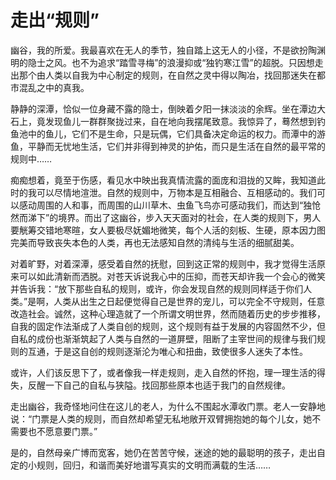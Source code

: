 # 走出“规则”


幽谷，我的所爱。我最喜欢在无人的季节，独自踏上这无人的小径，不是欲扮陶渊明的隐士之风。也不为追求“踏雪寻梅”的浪漫抑或“独钓寒江雪”的超脱。只因想走出那个由人类以自我为中心制定的规则，在自然之灵中得以陶冶，找回那迷失在都市混乱之中的真我。


静静的深潭，恰似一位身藏不露的隐士，倒映着夕阳一抹淡淡的余辉。坐在潭边大石上，竟发现鱼儿一群群聚拢过来，自在地向我摆尾致意。我惊异了，蓦然想到钓鱼池中的鱼儿，它们不是生命，只是玩偶，它们具备决定命运的权力。而潭中的游鱼，平静而无忧地生活，它们并非得到神灵的护佑，而只是生活在自然的最平常的规则中……  

痴痴想着，竟至于伤感，看见水中映出我真情流露的面庞和泪拢的又眸，我知道此时的我可以尽情地渲泄。自然的规则中，万物本是互相融合、互相感动的。我们可以感动周围的人和事，而周围的山川草木、虫鱼飞鸟亦可感动我们，而达到“独怆然而涕下”的境界。而出了这幽谷，步入天天面对的社会，在人类的规则下，男人要觥筹交错地寒暄，女人要极尽妩媚地微笑，每个人活的刻板、生硬，原本因力图完美而导致丧失本色的人类，再也无法感知自然的清纯与生活的细腻甜美。  

对着旷野，对着深潭，感受着自然的抚慰，回到这正常的规则中，我才觉得生活原来可以如此清新而洒脱。对苍天诉说我心中的压抑，而苍天却许我一个会心的微笑并告诉我：“放下那些自私的规则，或许，你会发现自然的规则同样适于你们人类。”是啊，人类从出生之日起便觉得自己是世界的宠儿，可以完全不守规则，任意改造社会。诚然，这种心理造就了一个所谓文明世界，然而随着历史的步步推移，自我的固定作法渐成了人类自创的规则，这个规则有益于发展的内容固然不少，但自私的成份也渐渐筑起了人类与自然的一道屏壁，阻断了主宰世间的规律与我们规则的互通，于是这自创的规则逐渐沦为唯心和扭曲，致使很多人迷失了本性。  

或许，人们该反思下了，或者像我一样走规则，走入自然的怀抱，理一理生活的得失，反醒一下自己的自私与狭隘。找回那些原本也适于我门的自然规律。  

走出幽谷，我奇怪地问住在这儿的老人，为什么不围起水潭收门票。老人一安静地说：“门票是人类的规则，而自然却希望无私地敞开双臂拥抱她的每个儿女，她不需要也不愿意要门票。”  

是的，自然母亲广博而宽客，她仍在苦苦守候，迷途的她的最聪明的孩子，走出自定的小规则，回归，和谐而美好地谱写真实的文明而满载的生活……
  